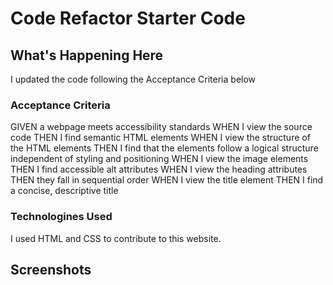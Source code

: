 # Code Refactor Starter Code

## What's Happening Here
I updated the code following the Acceptance Criteria below


### Acceptance Criteria

GIVEN a webpage meets accessibility standards
WHEN I view the source code
THEN I find semantic HTML elements
WHEN I view the structure of the HTML elements
THEN I find that the elements follow a logical structure independent of styling and positioning
WHEN I view the image elements
THEN I find accessible alt attributes
WHEN I view the heading attributes
THEN they fall in sequential order
WHEN I view the title element
THEN I find a concise, descriptive title

### Technologines Used

I used HTML and CSS to contribute to  this website.

## Screenshots

